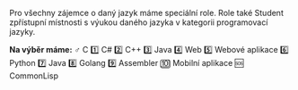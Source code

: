 Pro všechny zájemce o daný jazyk máme speciální role. Role také <role>Student</role> zpřístupní místnosti s výukou daného jazyka v kategorii programovací jazyky.

**Na výběr máme:**
:male_sign: <role>C</role>
:one: <role>C#</role>
:two: <role>C++</role>
:three: <role>Java</role>
:four: <role>Web</role>
:five: <role>Webové aplikace</role>
:six: <role>Python</role>
:seven: <role>Java</role>
:eight: <role>Golang</role>
:nine: <role>Assembler</role>
:keycap_ten: <role>Mobilní aplikace</role>
:sos: <role>CommonLisp</role>
